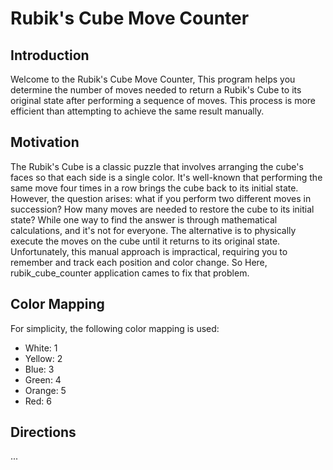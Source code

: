 # Rubik's Cube Move Counter

## Introduction

Welcome to the Rubik's Cube Move Counter, This program helps you determine the number of moves needed to return a Rubik's Cube to its original state after performing a sequence of moves. This process is more efficient than attempting to achieve the same result manually.

## Motivation

The Rubik's Cube is a classic puzzle that involves arranging the cube's faces so that each side is a single color. It's well-known that performing the same move four times in a row brings the cube back to its initial state. However, the question arises: what if you perform two different moves in succession? How many moves are needed to restore the cube to its initial state? While one way to find the answer is through mathematical calculations, and it's not for everyone. The alternative is to physically execute the moves on the cube until it returns to its original state. Unfortunately, this manual approach is impractical, requiring you to remember and track each position and color change. So Here, rubik_cube_counter application cames to fix that problem.

## Color Mapping

For simplicity, the following color mapping is used:

- White: 1
- Yellow: 2
- Blue: 3
- Green: 4
- Orange: 5
- Red: 6

## Directions

...
